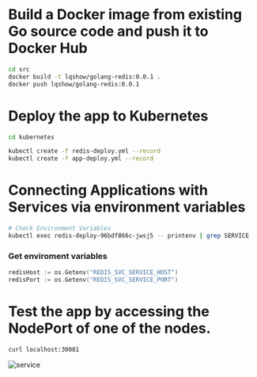 # Build a Docker image from existing Go source code and push it to Docker Hub

```bash
cd src
docker build -t lqshow/golang-redis:0.0.1 .
docker push lqshow/golang-redis:0.0.1
```

# Deploy the app to Kubernetes
```bash
cd kubernetes

kubectl create -f redis-deploy.yml --record
kubectl create -f app-deploy.yml --record
```

# Connecting Applications with Services via environment variables
```bash
# Check Environment Variables
kubectl exec redis-deploy-96bdf866c-jwsj5 -- printenv | grep SERVICE
```
### Get enviroment variables
```go
redisHost := os.Getenv("REDIS_SVC_SERVICE_HOST")
redisPort := os.Getenv("REDIS_SVC_SERVICE_PORT")
```

# Test the app by accessing the NodePort of one of the nodes.
```bash
curl localhost:30081
```
![service](https://user-images.githubusercontent.com/8086910/44656248-c37e9000-aa2a-11e8-9bc2-87e26da09bd6.gif)
